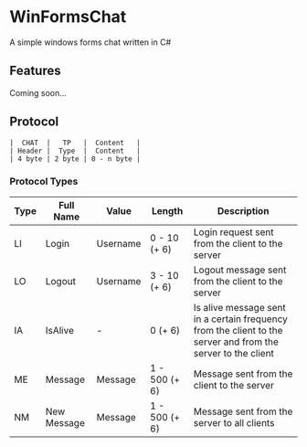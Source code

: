 # WinFormsChat
A simple windows forms chat written in C#

## Features
Coming soon...

## Protocol
```
|  CHAT  |   TP   |  Content   |
| Header |  Type  |  Content   |
| 4 byte | 2 byte | 0 - n byte |
```

### Protocol Types
| Type | Full Name | Value | Length | Description |
| ---- | --------- | ----- | ------ | ----------- |
| LI | Login | Username | 0 - 10 (+ 6) | Login request sent from the client to the server |
| LO | Logout | Username | 3 - 10 (+ 6) | Logout message sent from the client to the server |
| IA | IsAlive | - | 0 (+ 6) | Is alive message sent in a certain frequency from the client to the server and from the server to the client |
| ME | Message | Message | 1 - 500 (+ 6) | Message sent from the client to the server |
| NM | New Message | Message | 1 - 500 (+ 6) | Message sent from the server to all clients |
